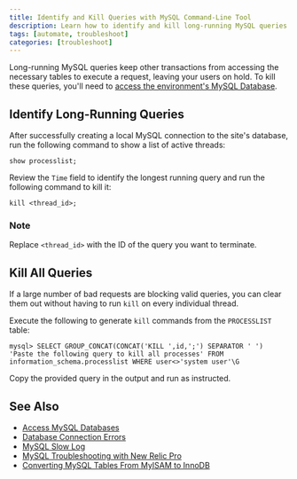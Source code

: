 ```yaml
---
title: Identify and Kill Queries with MySQL Command-Line Tool
description: Learn how to identify and kill long-running MySQL queries on your WordPress or Drupal site in a few commands.
tags: [automate, troubleshoot]
categories: [troubleshoot]
---
```

Long-running MySQL queries keep other transactions from accessing the necessary tables to execute a request, leaving your users on hold. To kill these queries, you'll need to [access the environment's MySQL Database](/docs/mysql-access).

## Identify Long-Running Queries
After successfully creating a local MySQL connection to the site's database, run the following command to show a list of active threads:
```
show processlist;
```
Review the `Time` field to identify the longest running query and run the following command to kill it:
```
kill <thread_id>;
```
<div class="alert alert-info" role="alert">
<h3 class="info">Note</h3>
<p>Replace <code>&lt;thread_id&gt;</code> with the ID of the query you want to terminate.</p>
</div>

## Kill All Queries
If a large number of bad requests are blocking valid queries, you can clear them out without having to run `kill` on every individual thread.

Execute the following to generate `kill` commands from the `PROCESSLIST` table:
```
mysql> SELECT GROUP_CONCAT(CONCAT('KILL ',id,';') SEPARATOR ' ') 'Paste the following query to kill all processes' FROM information_schema.processlist WHERE user<>'system user'\G
```
Copy the provided query in the output and run as instructed.

## See Also
- [Access MySQL Databases](/docs/mysql-access)
- [Database Connection Errors](/docs/database-connection-errors)
- [MySQL Slow Log](/docs/mysql-slow-log/)
- [MySQL Troubleshooting with New Relic Pro](/docs/debug-mysql-new-relic/)
- [Converting MySQL Tables From MyISAM to InnoDB](/docs/myisam-to-innodb/)
